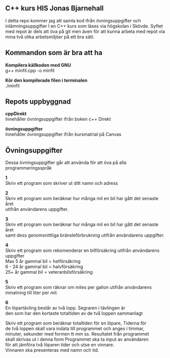 C++ kurs HIS Jonas Bjarnehall
----------------------------
I detta repo kommer jag att samla kod ifrån övningsuppgifter och inlämningsuppgifter I en C++ kurs som läses via högskolan i Skövde. Syftet med repot är dels att öva på git men även för att kunna arbeta med repot via mina två olika arbetsmiljöer på ett bra sätt.

Kommandon som är bra att ha
---------------------------

**Kompilera källkoden med GNU**<br>
g++ minfil.cpp -o minfil

**Kör  den kompilerade filen i terminalen**<br>
./minfil

Repots uppbyggnad
-----------------
**cppDirekt**<br>
Innehåller övningsuppgifter ifrån boken c++ Direkt

**övningsuppgifter**<br>
Innehåller övningsuppgifter ifrån kursmatrial på Canvas

Övningsuppgifter
----------------
Dessa övningsuppgifter går att använda för att öva på alla programmeringsspråk

**1**<br>
Skriv ett program som skriver ut ditt namn och adress<br>

**2**<br>
Skriv ett program som beräknar hur många mil en bil har gått det senaste året <br>
utifrån användarens uppgifter.

**3**<br>
Skriv ett program som beräknar hur många mil en bil har gått det senaste året <br>
samt dess genomsnittliga bränsleförbrukning utifrån användarens uppgifter.

**4**<br>
Skriv ett program som rekomenderar en bilförsäkring utifrån användarens uppgifter <br>
Max 5 år gammal bil = helförsäkring <br>
6 - 24 år gammal bil = halvförsäkring <br>
25+ år gammal bil = veteranbilsförsäkring <br>

**5**<br>
Skriv ett program som räknar om miles per gallon utifrån användarens <br>
inmatning till liter per mil. <br>

**6**<br>
En löpartävling består av två lopp. Segraren i tävlingen är<br>
den som har den kortaste totaltiden av de två loppen sammanlagt<br>

Skriv ett program som beräknar totaltiden för en löpare, Tiderna för<br>
de två loppen skall vara indata till programmet och anges i timmar, <br>
minuter, sekunder med formen tt mm ss. Resultatet från programmet <br>
skall skrivas ut i denna form Programmet ska ta input av användaren <br>
för att jämföra två löparen tider och utse en vinnare.<br>
Vinnaren ska presenteras med namn och tid.

